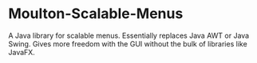 # Moulton-Scalable-Menus
A Java library for scalable menus. Essentially replaces Java AWT or Java Swing. Gives more freedom with the GUI without the bulk of libraries like JavaFX.
